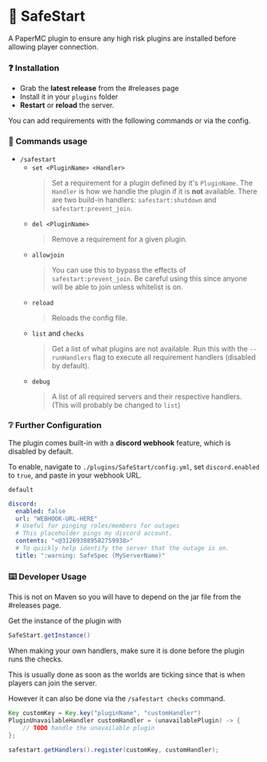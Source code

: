 # 🔐 SafeStart

A PaperMC plugin to ensure any high risk plugins are installed before allowing player connection.

### ❓ Installation

- Grab the **latest release** from the #releases page
- Install it in your `plugins` folder
- **Restart** or **reload** the server.

You can add requirements with the following commands or via the config.

### 📘 Commands usage

- `/safestart`
  - `set <PluginName> <Handler>`
    > Set a requirement for a plugin defined by it's `PluginName`.
    > The `Handler` is how we handle the plugin if it is **not** available.
    > There are two build-in handlers: `safestart:shutdown` and `safestart:prevent_join`.
  - `del <PluginName>`
    > Remove a requirement for a given plugin.
  - `allowjoin`
    > You can use this to bypass the effects of `safestart:prevent_join`.
    > Be careful using this since anyone will be able to join unless whitelist is on.
  - `reload`
    > Reloads the config file.
  - `list` and `checks`
    > Get a list of what plugins are not available.
    > Run this with the `--runHandlers` flag to execute all requirement handlers (disabled by default).
  - `debug`
    > A list of all required servers and their respective handlers. (This will probably be changed to `list`)

### ❔ Further Configuration

The plugin comes built-in with a **discord webhook** feature, which is disabled by default.

To enable, navigate to `./plugins/SafeStart/config.yml`, set `discord.enabled` to `true`, and paste in your webhook URL.

`default`
```yml
discord:
  enabled: false
  url: "WEBHOOK-URL-HERE"
  # Useful for pinging roles/members for outages
  # This placeholder pings my discord account.
  contents: "<@312693889582759938>"
  # To quickly help identify the server that the outage is on.
  title: ":warning: SafeSpec (MyServerName)"
```

### ⌨️ Developer Usage

This is not on Maven so you will have to depend on the jar file from the #releases page.

Get the instance of the plugin with
```java
SafeStart.getInstance()
```

When making your own handlers, make sure it is done before the plugin runs the checks.

This is usually done as soon as the worlds are ticking since that is when players can join the server.

However it can also be done via the `/safestart checks` command.
```java
Key customKey = Key.key("pluginName", "customHandler")
PluginUnavailableHandler customHandler = (unavailablePlugin) -> {
    // TODO handle the unavailable plugin
};

safestart.getHandlers().register(customKey, customHandler);
```
